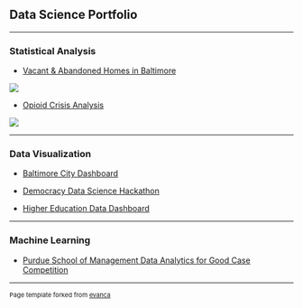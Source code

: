 ## Data Science Portfolio

---

### Statistical Analysis 

- [Vacant & Abandoned Homes in Baltimore](https://rpubs.com/jspayd/vacant-homes-baltimore)
<img src="images/dummy_thumbnail.jpg?raw=true"/>

- [Opioid Crisis Analysis](https://rpubs.com/jspayd/opioid-crisis)
<img src="images/dummy_thumbnail.jpg?raw=true"/>

---

### Data Visualization

- [Baltimore City Dashboard](https://sites.google.com/view/jspayd-baltimore-city/home/baltimore-city-dashboard)

- [Democracy Data Science Hackathon](https://rpubs.com/jspayd/ddsh2022)

- [Higher Education Data Dashboard](https://rpubs.com/jspayd/IPEDS)

---

### Machine Learning

- [Purdue School of Management Data Analytics for Good Case Competition](http://example.com/)


---
<p style="font-size:11px">Page template forked from <a href="https://github.com/evanca/quick-portfolio">evanca</a></p>
<!-- Remove above link if you don't want to attibute -->

